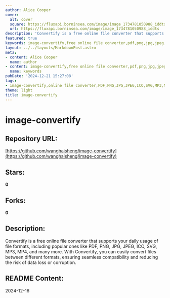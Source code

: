 ```yaml
---
author: Alice Cooper
cover:
  alt: cover
  square: https://fluxapi.borninsea.com/image/image_1734781050988_iddts
  url: https://fluxapi.borninsea.com/image/image_1734781050988_iddts
description: 'Convertify is a free online file converter that supports your daily usage of file formats, including popular ones like PDF, PNG, JPG, JPEG, ICO, SVG, MP3, MP4, and many more. With Convertify, you can easily convert files between different formats, ensuring seamless compatibility and reducing the risk of data loss or corruption.'
featured: true
keywords: image-convertify,free online file converter,pdf,png,jpg,jpeg,ico,svg,mp3,mp4,seamless compatibility,data loss reduction
layout: ../../layouts/MarkdownPost.astro
meta:
- content: Alice Cooper
  name: author
- content: image-convertify,free online file converter,pdf,png,jpg,jpeg,ico,svg,mp3,mp4,seamless compatibility,data loss reduction
  name: keywords
pubDate: '2024-12-21 15:27:08'
tags:
- image-convertify,online file converter,PDF,PNG,JPG,JPEG,ICO,SVG,MP3,MP4,compatibility,data loss,data corruption
theme: light
title: image-convertify
---
```


# image-convertify

## Repository URL: 
[https://github.com/wanghaisheng/image-convertify](https://github.com/wanghaisheng/image-convertify)

## Stars: 
**0**

## Forks: 
**0**

## Description: 
Convertify is a free online file converter that supports your daily usage of file formats, including popular ones like PDF, PNG, JPG, JPEG, ICO, SVG, MP3, MP4, and many more. With Convertify, you can easily convert files between different formats, ensuring seamless compatibility and reducing the risk of data loss or corruption.

## README Content: 
2024-12-16

